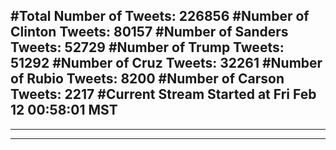 #Total Number of Tweets: 226856 
#Number of Clinton Tweets: 80157
#Number of Sanders Tweets: 52729
#Number of Trump Tweets: 51292
#Number of Cruz Tweets: 32261
#Number of Rubio Tweets: 8200
#Number of Carson Tweets: 2217
#Current Stream Started at Fri Feb 12 00:58:01 MST
---
---
---
